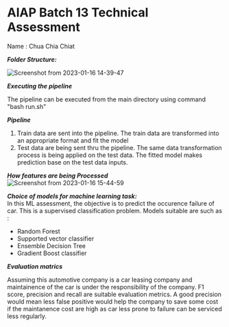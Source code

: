 # AIAP Batch 13 Technical Assessment

Name : Chua Chia Chiat<br>



***Folder Structure:***<br>

![Screenshot from 2023-01-16 14-39-47](https://user-images.githubusercontent.com/122468655/212614720-79ad6e7c-c70e-48de-ab67-a9886f4f5975.png)

***Executing the pipeline***<br>

The pipeline can be executed from the main directory using command "bash run.sh"

***Pipeline***<br>

<ol>
    <li>Train data are sent into the pipeline. The train data are transformed into an appropriate format and fit the model</li>
    <li>Test data are being sent thru the pipeline. The same data transformation process is being applied on the test data. The fitted model makes prediction base on the test data inputs.</li>

</ol>


***How features are being Processed***<br>
![Screenshot from 2023-01-16 15-44-59](https://user-images.githubusercontent.com/122468655/212624120-7f809d6d-4ec9-4f2c-8608-7bc628dff28c.png)


***Choice of models for machine learning task:***<br>
In this ML assessment, the objective is to predict the occurence failure of car.
This is a supervised classification problem.
Models suitable are such as :
- Random Forest
- Supported vector classifier
- Ensemble Decision Tree
- Gradient Boost classifier

***Evaluation matrics***<br>

Assuming this automotive company is a car leasing company and maintainence of the car is under the responsibility of the company. F1 score, precision and recall are suitable evaluation metrics. A good precision would mean less false positive would help the company to save some cost if the maintanence cost are high as car less prone to failure can be serviced less regularly.
